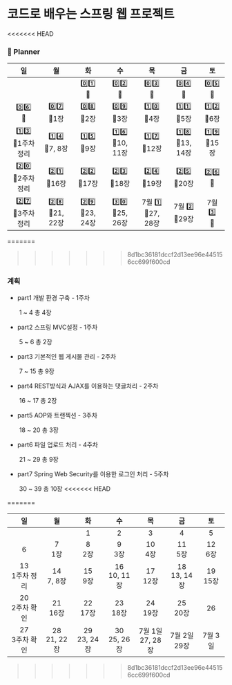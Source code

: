 # 코드로 배우는 스프링 웹 프로젝트

<<<<<<< HEAD
### 📆 Planner


|              일         |           월             |           화          |            수            |          목           |        금              |         토         |
| :--------------------: | :---------------------: | :--------------------: | :---------------------:  | :-------------------: | :-------------------:  | :----------------: |
|                        |                         |       0️⃣1️⃣<br />📌   | 0️⃣2️⃣ <br />📌           |      0️⃣3️⃣ <br />📌   | 0️⃣4️⃣<br />📌         |  0️⃣5️⃣<br />📌    |
| 0️⃣6️⃣<br />📌         | 0️⃣7️⃣<br />📌1장        |  0️⃣8️⃣<br />📌2장      | 0️⃣9️⃣<br />📌3장         | 1️⃣0️⃣<br />📌4장      | 1️⃣1️⃣<br />📌5장      | 1️⃣2️⃣<br />📌6장 |
| 1️⃣3️⃣<br />📌1주차정리 | 1️⃣4️⃣<br />📌7, 8장     |  1️⃣5️⃣<br />📌9장      | 1️⃣6️⃣  <br />📌10, 11장 | 1️⃣7️⃣<br />📌12장      | 1️⃣8️⃣<br />📌13, 14장 | 1️⃣9️⃣<br />📌15장 |
| 2️⃣0️⃣<br />📌2주차정리 | 2️⃣1️⃣<br />📌16장       |   2️⃣2️⃣<br />📌17장    |   2️⃣3️⃣<br />📌18장     |     2️⃣4️⃣<br />📌19장  | 2️⃣5️⃣<br />📌20장     | 2️⃣6️⃣   <br />📌  |
| 2️⃣7️⃣<br />📌3주차정리 | 2️⃣8️⃣<br />📌21, 22장   | 2️⃣9️⃣<br />📌23, 24장  | 3️⃣0️⃣<br />📌25, 26장   | 7월 1️⃣<br />📌27, 28장 | 7월 2️⃣<br />📌29장   | 7월 3️⃣<br />📌    |



=======
>>>>>>> 8d1bc36181dccf2d13ee96e445156cc699f600cd

### 계획

- part1 개발 환경 구축 - 1주차

  ​	1 ~ 4 총 4장

- part2 스프링 MVC설정 - 1주차

  ​	5 ~ 6 총 2장

- part3 기본적인 웹 게시물 관리 - 2주차

  ​	7 ~ 15 총 9장

- part4 REST방식과 AJAX를 이용하는 댓글처리 - 2주차

  ​	16 ~ 17 총 2장

- part5 AOP와 트랜젝션 - 3주차

  ​	18 ~ 20 총 3장

- part6 파일 업로드 처리 - 4주차

  ​	21 ~ 29 총 9장

- part7 Spring Web Security를 이용한 로그인 처리 - 5주차

  ​	30 ~ 39 총 10장
<<<<<<< HEAD
   
   
=======



|         일         |        월        |        화        |        수        |          목           |        금         |      토      |
| :----------------: | :--------------: | :--------------: | :--------------: | :-------------------: | :---------------: | :----------: |
|                    |                  |        1         |        2         |           3           |         4         |      5       |
|         6          |    7<br />1장    |    8<br />2장    |    9<br />3장    |      10<br />4장      |    11<br />5장    | 12<br />6장  |
| 13<br />1주차 정리 |  14<br />7, 8장  |   15<br />9장    | 16<br />10, 11장 |     17<br />12장      | 18<br />13, 14장  | 19<br />15장 |
| 20<br />2주차 확인 |   21<br />16장   |   22<br />17장   |   23<br />18장   |     24<br />19장      |   25<br />20장    |      26      |
| 27<br />3주차 확인 | 28<br />21, 22장 | 29<br />23, 24장 | 30<br />25, 26장 | 7월 1일<br />27, 28장 | 7월 2일<br />29장 |   7월 3일    |

>>>>>>> 8d1bc36181dccf2d13ee96e445156cc699f600cd

